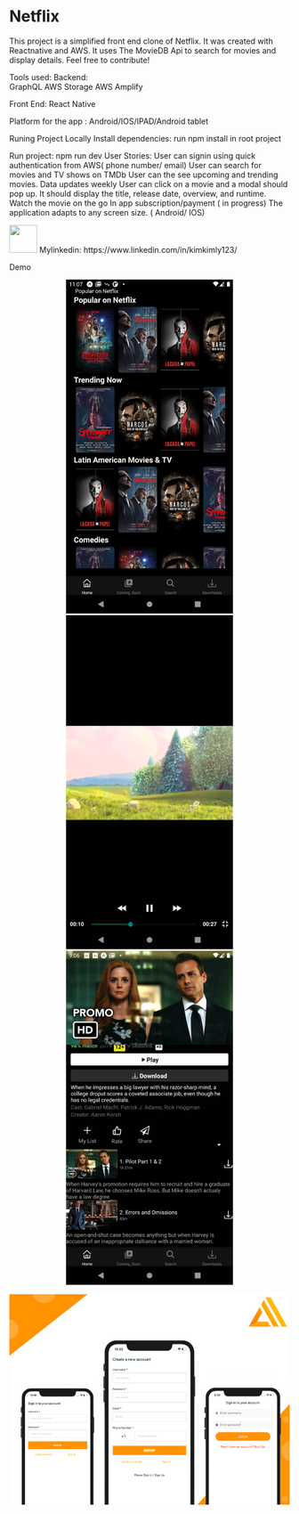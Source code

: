 # Netflix
This project is a simplified front end clone of Netflix. It was created with Reactnative and AWS. It uses The MovieDB Api to search for movies and display details. Feel free to contribute!

Tools used:
Backend:  
GraphQL
AWS Storage
AWS Amplify

Front End:
React Native

Platform for the app : 
Android/IOS/IPAD/Android tablet

Runing Project Locally
Install dependencies: run npm install in root project

Run project: npm run dev
User Stories:
User can signin using quick authentication from AWS( phone number/ email)
User can search for movies and TV shows on TMDb
User can the see upcoming and trending movies. Data updates weekly
User can click on a movie and a modal should pop up. It should display the title, release date, overview, and runtime.
Watch the movie on the go 
In app subscription/payment ( in progress) 
The application adapts to any screen size. ( Android/ IOS)

<img src="https://upload.wikimedia.org/wikipedia/commons/thumb/e/e9/Linkedin_icon.svg/1200px-Linkedin_icon.svg.png" width="50" height="50"/>
Mylinkedin: https://www.linkedin.com/in/kimkimly123/

Demo
<p align="center">
<img src="https://github.com/selenalee123/Netflix/blob/main/assets/demo/Screenshot_1617116829.png?raw=true" width="300" height="600"/>
<img src="https://github.com/selenalee123/Netflix/blob/main/assets/demo/Screenshot_1617107541.png?raw=true" width="300" height="600"/>
<img src="https://github.com/selenalee123/Netflix/blob/main/assets/demo/Screenshot_1617023197.png?raw=true" width="300" height="600"/>
</p>
<img src="https://github.com/selenalee123/Netflix/blob/main/assets/demo/authentication.png?raw=true">






